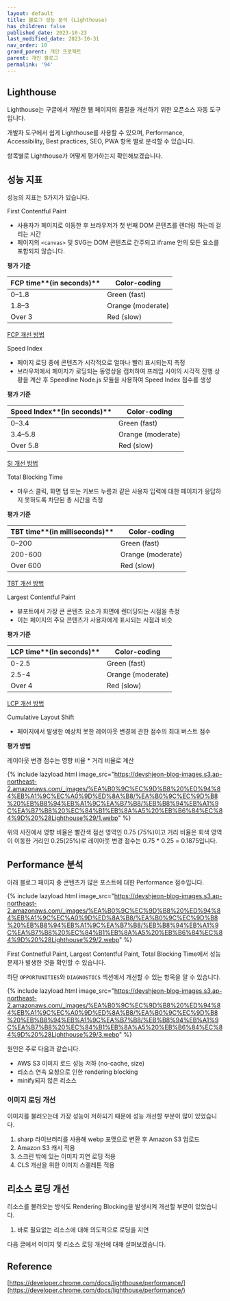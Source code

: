 ```yaml
---
layout: default
title: 블로그 성능 분석 (Lighthouse)
has_children: false
published_date: 2023-10-23
last_modified_date: 2023-10-31
nav_order: 10
grand_parent: 개인 프로젝트
parent: 개인 블로그
permalink: '94'
---
```

## Lighthouse


Lighthouse는 구글에서 개발한 웹 페이지의 품질을 개선하기 위한 오픈소스 자동 도구입니다.


개발자 도구에서 쉽게 Lighthouse를 사용할 수 있으며, Performance, Accessibility, Best practices, SEO, PWA 항목 별로 분석할 수 있습니다.


항목별로 Lighthouse가 어떻게 평가하는지 확인해보겠습니다.


## 성능 지표


성능의 지표는 5가지가 있습니다.


First Contentful Paint

- 사용자가 페이지로 이동한 후 브라우저가 첫 번째 DOM 콘텐츠를 렌더링 하는데 걸리는 시간
- 페이지의 `<canvas>` 및 SVG는 DOM 콘텐츠로 간주되고 iframe 안의 모든 요소를 포함되지 않습니다.

**평가 기준**


| **FCP time****(in seconds)** | **Color-coding**  |
| ---------------------------- | ----------------- |
| 0–1.8                        | Green (fast)      |
| 1.8–3                        | Orange (moderate) |
| Over 3                       | Red (slow)        |


[FCP 개선 방법](https://developer.chrome.com/docs/lighthouse/performance/speed-index/#how-to-improve-your-speed-index-score)


Speed Index

- 페이지 로딩 중에 콘텐츠가 시각적으로 얼마나 빨리 표시되는지 측정
- 브라우저에서 페이지가 로딩되는 동영상을 캡처하여 프레임 사이의 시각적 진행 상황을 계산 후 Speedline Node.js 모듈을 사용하여 Speed Index 점수를 생성

**평가 기준**


| **Speed Index****(in seconds)** | **Color-coding**  |
| ------------------------------- | ----------------- |
| 0–3.4                           | Green (fast)      |
| 3.4–5.8                         | Orange (moderate) |
| Over 5.8                        | Red (slow)        |


[SI 개선 방법](https://developer.chrome.com/docs/lighthouse/performance/speed-index/#how-to-improve-your-speed-index-score)


Total Blocking Time

- 마우스 클릭, 화면 탭 또는 키보드 누름과 같은 사용자 입력에 대한 페이지가 응답하지 못하도록 차단된 총 시간을 측정

**평가 기준**


| **TBT time****(in milliseconds)** | **Color-coding**  |
| --------------------------------- | ----------------- |
| 0–200                             | Green (fast)      |
| 200-600                           | Orange (moderate) |
| Over 600                          | Red (slow)        |


[TBT 개선 방법](https://developer.chrome.com/docs/lighthouse/performance/lighthouse-total-blocking-time/#how-to-improve-your-tbt-score)


Largest Contentful Paint

- 뷰포트에서 가장 큰 콘텐츠 요소가 화면에 렌더딩되는 시점을 측정
- 이는 페이지의 주요 콘텐츠가 사용자에게 표시되는 시점과 비슷

**평가 기준**


| **LCP time****(in seconds)** | **Color-coding**  |
| ---------------------------- | ----------------- |
| 0-2.5                        | Green (fast)      |
| 2.5-4                        | Orange (moderate) |
| Over 4                       | Red (slow)        |


[LCP 개선 방법](https://developer.chrome.com/docs/lighthouse/performance/lighthouse-largest-contentful-paint/#how-to-improve-your-lcp-score)


Cumulative Layout Shift

- 페이지에서 발생한 예상치 못한 레이아웃 변경에 관한 점수의 최대 버스트 점수

**평가 방법**


레이아웃 변경 점수는 영향 비율 * 거리 비율로 계산


{% include lazyload.html image_src="https://devshjeon-blog-images.s3.ap-northeast-2.amazonaws.com/_images/%EA%B0%9C%EC%9D%B8%20%ED%94%84%EB%A1%9C%EC%A0%9D%ED%8A%B8/%EA%B0%9C%EC%9D%B8%20%EB%B8%94%EB%A1%9C%EA%B7%B8/%EB%B8%94%EB%A1%9C%EA%B7%B8%20%EC%84%B1%EB%8A%A5%20%EB%B6%84%EC%84%9D%20%28Lighthouse%29/1.webp" %}


위의 사진에서 영향 비율은 빨간색 점선 영역인 0.75 (75%)이고 거리 비율은 회색 영역이 이동한 거리인 0.25(25%)로 레이아웃 변경 점수는 0.75 * 0.25 = 0.1875입니다.


## Performance 분석


아래 블로그 페이지 중 콘텐츠가 많은 포스트에 대한 Performance 점수입니다.


{% include lazyload.html image_src="https://devshjeon-blog-images.s3.ap-northeast-2.amazonaws.com/_images/%EA%B0%9C%EC%9D%B8%20%ED%94%84%EB%A1%9C%EC%A0%9D%ED%8A%B8/%EA%B0%9C%EC%9D%B8%20%EB%B8%94%EB%A1%9C%EA%B7%B8/%EB%B8%94%EB%A1%9C%EA%B7%B8%20%EC%84%B1%EB%8A%A5%20%EB%B6%84%EC%84%9D%20%28Lighthouse%29/2.webp" %}


First Contnetful Paint, Largest Contentful Paint, Total Blocking Time에서 성능 문제가 발생한 것을 확인할 수 있습니다.


하단 `OPPORTUNITIES`와 `DIAGNOSTICS` 섹션에서 개선할 수 있는 항목을 알 수 있습니다.


{% include lazyload.html image_src="https://devshjeon-blog-images.s3.ap-northeast-2.amazonaws.com/_images/%EA%B0%9C%EC%9D%B8%20%ED%94%84%EB%A1%9C%EC%A0%9D%ED%8A%B8/%EA%B0%9C%EC%9D%B8%20%EB%B8%94%EB%A1%9C%EA%B7%B8/%EB%B8%94%EB%A1%9C%EA%B7%B8%20%EC%84%B1%EB%8A%A5%20%EB%B6%84%EC%84%9D%20%28Lighthouse%29/3.webp" %}


원인은  주로 다음과 같습니다.

- AWS S3 이미지 로드 성능 저하 (no-cache, size)
- 리소스 연속 요청으로 인한 rendering blocking
- minify되지 않은 리소스

### 이미지 로딩 개선


이미지를 불러오는데 가장 성능이 저하되기 때문에 성능 개선할 부분이 많이 있었습니다.

1. sharp 라이브러리를 사용해 webp 포맷으로 변환 후 Amazon S3 업로드
2. Amazon S3 캐시 적용
3. 스크린 밖에 있는 이미지 지연 로딩 적용
4. CLS 개선을 위한 이미지 스켈레톤 적용

## 리소스 로딩 개선


리소스를 불러오는 방식도 Rendering Blocking을 발생시켜 개선할 부분이 있었습니다.

1. 바로 필요없는 리소스에 대해 의도적으로 로딩을 지연

다음 글에서 이미지 및 리소스 로딩 개선에 대해 살펴보겠습니다.


## Reference


[https://developer.chrome.com/docs/lighthouse/performance/](https://developer.chrome.com/docs/lighthouse/performance/)

